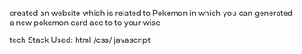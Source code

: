 created an website which is related to Pokemon in which you can 
generated a new pokemon card acc to to your wise

tech Stack Used:
html /css/ javascript
